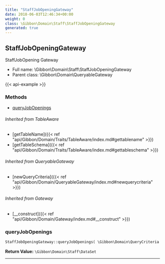```yaml
---
title: "StaffJobOpeningGateway"
date: 2018-06-03T12:46:34+00:00
weight: 0
class: \Gibbon\Domain\Staff\StaffJobOpeningGateway
generated: true
---
```


## StaffJobOpeningGateway

StaffJobOpening Gateway



* Full name: \Gibbon\Domain\Staff\StaffJobOpeningGateway
* Parent class: \Gibbon\Domain\QueryableGateway

{{< api-example >}} 



### Methods

- [queryJobOpenings](#queryjobopenings)




###### Inherited from TableAware
- [getTableName]({{< ref "api/Gibbon/Domain/Traits/TableAware/index.md#gettablename" >}})
- [getTableSchema]({{< ref "api/Gibbon/Domain/Traits/TableAware/index.md#gettableschema" >}})

###### Inherited from QueryableGateway
- [newQueryCriteria]({{< ref "api/Gibbon/Domain/QueryableGateway/index.md#newquerycriteria" >}})

###### Inherited from Gateway
- [__construct]({{< ref "api/Gibbon/Domain/Gateway/index.md#__construct" >}})



### queryJobOpenings



```php
StaffJobOpeningGateway::queryJobOpenings( \Gibbon\Domain\QueryCriteria $criteria ): \Gibbon\Domain\Staff\DataSet
```






**Return Value:**
`\Gibbon\Domain\Staff\DataSet`  



---

